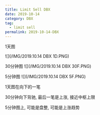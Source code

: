 ```yaml
---
title: Limit Sell DBX
date: 2019-10-14
category: DBX
tag:
  - limit sell
permalink: 2019-10-14-DBX
---
```

1天图

![](/IMG/2019.10.14 DBX 1D.PNG)

30分钟图
![](/IMG/2019.10.14 DBX 30F.PNG)

5分钟图
![](/IMG/2019.10.14 DBX 5F.PNG)

1天图在向下的一笔

30分钟向下背驰, 最后一笔是上涨, 接近中枢上限

5分钟图上, 可能是盘整, 可能是上涨趋势
